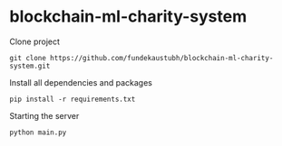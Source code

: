 # blockchain-ml-charity-system
Clone project
```
git clone https://github.com/fundekaustubh/blockchain-ml-charity-system.git
```
Install all dependencies and packages
```
pip install -r requirements.txt
```
Starting the server
```
python main.py
```
